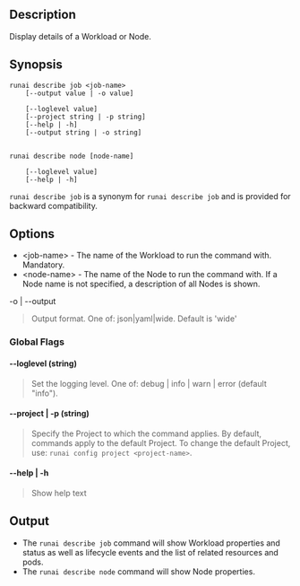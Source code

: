 ## Description

Display details of a Workload or Node.

## Synopsis

``` shell
runai describe job <job-name> 
    [--output value | -o value]  
    
    [--loglevel value] 
    [--project string | -p string] 
    [--help | -h]
    [--output string | -o string]  


runai describe node [node-name] 
    
    [--loglevel value] 
    [--help | -h]

```

`runai describe job` is a synonym for `runai describe job` and is provided for backward compatibility.

## Options

* <job-name\> - The name of the Workload to run the command with. Mandatory.
* <node-name\> - The name of the Node to run the command with. If a Node name is not specified, a description of all Nodes is shown.



-o | --output
>  Output format. One of: json|yaml|wide. Default is 'wide'

### Global Flags

#### --loglevel (string)
>  Set the logging level. One of: debug | info | warn | error (default "info").

#### --project | -p (string)
>  Specify the Project to which the command applies. By default, commands apply to the default Project. To change the default Project, use: ``runai config project <project-name>``.

#### --help | -h
>  Show help text

## Output

* The `runai describe job` command will show Workload properties and status as well as lifecycle events and the list of related resources and pods.
* The `runai describe node` command will show Node properties. 



